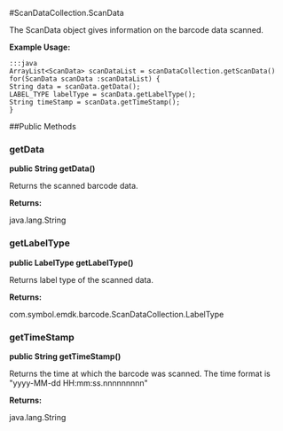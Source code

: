#ScanDataCollection.ScanData

The ScanData object gives information on the barcode data scanned.
 
 

**Example Usage:**
	
	:::java	
	ArrayList<ScanData> scanDataList = scanDataCollection.getScanData()
	for(ScanData scanData :scanDataList) {
	String data = scanData.getData();
	LABEL_TYPE labelType = scanData.getLabelType();
	String timeStamp = scanData.getTimeStamp();
	}


##Public Methods

### getData

**public String getData()**

Returns the scanned barcode data.

**Returns:**

java.lang.String

### getLabelType

**public LabelType getLabelType()**

Returns label type of the scanned data.

**Returns:**

com.symbol.emdk.barcode.ScanDataCollection.LabelType

### getTimeStamp

**public String getTimeStamp()**

Returns the time at which the barcode was scanned.
 The time format is "yyyy-MM-dd HH:mm:ss.nnnnnnnnn"

**Returns:**

java.lang.String

